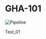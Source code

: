 # GHA-101

![Pipeline](https://github.com/MykytaKostiuk/GHA-101/actions/workflows/pipeline.yml/badge.svg)

Test_01
